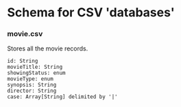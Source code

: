 # Schema for CSV 'databases'

### movie.csv

Stores all the movie records.

```
id: String
movieTitle: String
showingStatus: enum
movieType: enum
synopsis: String
director: String
case: Array[String] delimited by '|'
```